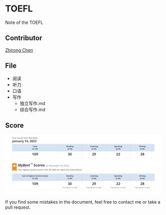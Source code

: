# TOEFL
Note of the TOEFL

## Contributor
[Zhirong Chen](https://github.com/rong-hash)

## File
- 阅读
- 听力
- 口语
- 写作
  - 独立写作.md
  - 综合写作.md

## Score
![img](toefl.png)

If you find some mistakes in the document, feel free to contact me or take a pull request.


